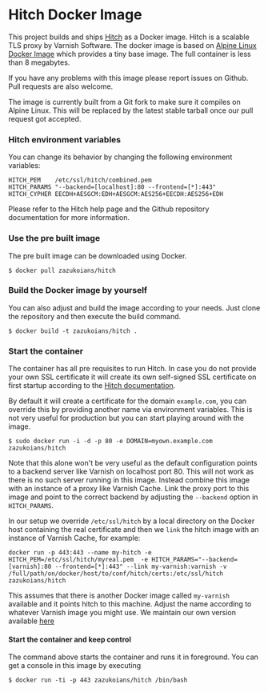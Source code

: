 # Hitch Docker Image

This project builds and ships [Hitch](https://github.com/varnish/hitch) as a Docker image. Hitch is a scalable TLS proxy by Varnish Software. The docker image is based on [Alpine Linux Docker Image](http://gliderlabs.viewdocs.io/docker-alpine/) which provides a tiny base image. The full container is less than 8 megabytes.

If you have any problems with this image please report issues on Github. Pull requests are also welcome.

The image is currently built from a Git fork to make sure it compiles on Alpine Linux. This will be replaced by the latest stable tarball once our pull request got accepted.

### Hitch environment variables

You can change its behavior by changing the following environment variables:

    HITCH_PEM    /etc/ssl/hitch/combined.pem
    HITCH_PARAMS "--backend=[localhost]:80 --frontend=[*]:443"
    HITCH_CYPHER EECDH+AESGCM:EDH+AESGCM:AES256+EECDH:AES256+EDH

Please refer to the Hitch help page and the Github repository documentation for more information. 

### Use the pre built image

The pre built image can be downloaded using Docker.

    $ docker pull zazukoians/hitch


### Build the Docker image by yourself

You can also adjust and build the image according to your needs. Just clone the repository and then execute the build command.

    $ docker build -t zazukoians/hitch .


### Start the container

The container has all pre requisites to run Hitch. In case you do not provide your own SSL certificate it will create its own self-signed SSL certificate on first startup according to the [Hitch documentation](https://github.com/varnish/hitch/blob/master/docs/certificates.md).

By default it will create a certificate for the domain `example.com`, you can override this by providing another name via environment variables. This is not very useful for production but you can start playing around with the image.

    $ sudo docker run -i -d -p 80 -e DOMAIN=myown.example.com zazukoians/hitch

Note that this alone won't be very useful as the default configuration points to a backend server like Varnish on localhost port 80. This will not work as there is no such server running in this image. Instead combine this image with an instance of a proxy like Varnish Cache. Link the proxy port to this image and point to the correct backend by adjusting the `--backend` option in `HITCH_PARAMS`.

In our setup we override `/etc/ssl/hitch` by a local directory on the Docker host containing the real certificate and then we `link` the hitch image with an instance of Varnish Cache, for example:

    docker run -p 443:443 --name my-hitch -e HITCH_PEM=/etc/ssl/hitch/myreal.pem  -e HITCH_PARAMS="--backend=[varnish]:80 --frontend=[*]:443" --link my-varnish:varnish -v /full/path/on/docker/host/to/conf/hitch/certs:/etc/ssl/hitch zazukoians/hitch

This assumes that there is another Docker image called `my-varnish` available and it points hitch to this machine. Adjust the name according to whatever Varnish image you might use. We maintain our own version available [here](https://github.com/zazukoians/docker-varnish) 

#### Start the container and keep control

The command above starts the container and runs it in foreground. You can get a console in this image by executing

    $ docker run -ti -p 443 zazukoians/hitch /bin/bash
